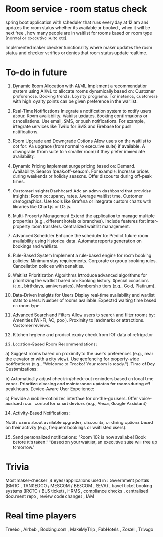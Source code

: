 # Room service - room status check

spring boot application with scheduler that runs every day at 12 am and updates the room status whether its available or booked , when it will be next free , 
how many people are in waitlist for rooms based on room type [normal or executive suite etc]. 

Implemented maker checker functionality where maker updates the room status and checker verifies or denies that room status update realtime.


# To-do in future

1. Dynamic Room Allocation with AI/ML
Implement a recommendation system using AI/ML to allocate rooms dynamically based on:
Customer preferences.
Booking trends.
Loyalty programs.
For instance, customers with high loyalty points can be given preference in the waitlist.

2. Real-Time Notifications
Integrate a notification system to notify users about:
Room availability.
Waitlist updates.
Booking confirmations or cancellations.
Use email, SMS, or push notifications.
For example, integrate services like Twilio for SMS and Firebase for push notifications.

3. Room Upgrade and Downgrade Options
Allow users on the waitlist to opt for:
An upgrade (from normal to executive suite) if available.
A downgrade (from suite to a smaller room) if they prefer immediate availability.

4. Dynamic Pricing
Implement surge pricing based on:
Demand.
Availability.
Season (peak/off-season).
For example:
Increase prices during weekends or holiday seasons.
Offer discounts during off-peak times.

5. Customer Insights Dashboard
Add an admin dashboard that provides insights:
Room occupancy rates.
Average waitlist time.
Customer demographics.
Use tools like Grafana or integrate custom charts with libraries like Chart.js or D3.js.

6. Multi-Property Management
Extend the application to manage multiple properties (e.g., different hotels or branches).
Include features for:
Inter-property room transfers.
Centralized waitlist management.

7. Advanced Scheduler
Enhance the scheduler to:
Predict future room availability using historical data.
Automate reports generation on bookings and waitlists.

8. Rule-Based System
Implement a rule-based engine for room booking policies:
Minimum stay requirements.
Corporate or group booking rules.
Cancellation policies with penalties.

9. Waitlist Prioritization Algorithms
Introduce advanced algorithms for prioritizing the waitlist based on:
Booking history.
Special occasions (e.g., birthdays, anniversaries).
Membership tiers (e.g., Gold, Platinum).

10. Data-Driven Insights for Users
Display real-time availability and waitlist stats to users:
Number of rooms available.
Expected waiting time based on room type.

11. Advanced Search and Filters
Allow users to search and filter rooms by:
Amenities (Wi-Fi, AC, pool).
Proximity to landmarks or attractions.
Customer reviews.

12) Kitchen hygiene and product expiry check from IOT data of refrigrator

13) Location-Based Room Recommendations:

a) Suggest rooms based on proximity to the user’s preferences (e.g., near the elevator or with a city view).
Use geofencing for property-wide notifications (e.g., "Welcome to Treebo! Your room is ready.").
Time of Day Customizations:

b) Automatically adjust check-in/check-out reminders based on local time zones.
Prioritize cleaning and maintenance updates for rooms during off-peak hours.
Device-Aware User Experience:

c) Provide a mobile-optimized interface for on-the-go users.
Offer voice-assisted room control for smart devices (e.g., Alexa, Google Assistant).

14) Activity-Based Notifications:

Notify users about available upgrades, discounts, or dining options based on their activity (e.g., frequent bookings or waitlisted users).

15) Send personalized notifications:
"Room 102 is now available! Book before it's taken."
"Based on your waitlist, an executive suite will free up tomorrow."

# Trivia

Most maker-checker (4 eyes) applications used in : Government portals (BMTC , TANGEDCO / MESCOM / BESCOM , SEVA) , travel ticket booking systems (IRCTC / BUS ticket) , HRMS , compliance checks , centralised document repo , review code changes , IAM

# Real time players

Treebo , Airbnb , Booking.com , MakeMyTrip , FabHotels , Zostel , Trivago
